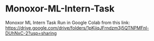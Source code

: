 # Monoxor-ML-Intern-Task
Monoxor ML Intern Task
Run in Google Colab from this link: https://drive.google.com/drive/folders/1pKjiqJFrndzm3j5QTNPMFnl-DUhNxC-2?usp=sharing 
